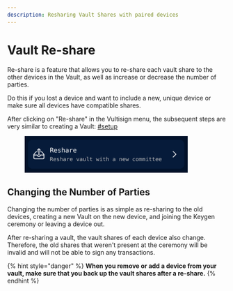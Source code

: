 ```yaml
---
description: Resharing Vault Shares with paired devices
---
```


# Vault Re-share

Re-share is a feature that allows you to re-share each vault share to the other devices in the Vault, as well as increase or decrease the number of parties.

Do this if you lost a device and want to include a new, unique device or make sure all devices have compatible shares.

After clicking on "Re-share" in the Vultisign menu, the subsequent steps are very similar to creating a Vault: [#setup](../creating-a-vault.md#setup)

<figure><img src="../../.gitbook/assets/image (1).png" alt="" width="375"><figcaption></figcaption></figure>

## Changing the Number of Parties

Changing the number of parties is as simple as re-sharing to the old devices, creating a new Vault on the new device, and joining the Keygen ceremony or leaving a device out.

After re-sharing a vault, the vault shares of each device also change. Therefore, the old shares that weren't present at the ceremony will be invalid and will not be able to sign any transactions.

{% hint style="danger" %}
**When you remove or add a device from your vault, make sure that you back up the vault shares after a re-share.**
{% endhint %}
